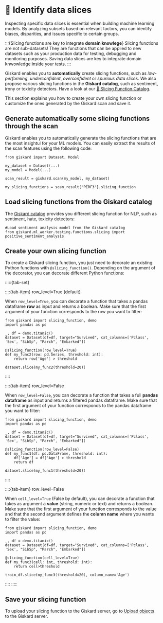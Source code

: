 # 🔪 Identify data slices

Inspecting specific data slices is essential when building machine learning models. By analyzing subsets based on relevant factors, you can identify biases, disparities, and issues specific to certain groups.

:::{Slicing functions are key to integrate **domain knowlege**}
Slicing functions are not sub-datasets! They are functions that can be applied to new datasets such as your production data for testing, debugging and monitoring purposes. Saving data slices are key to integrate domain knwowledge inside your tests. 
:::

Giskard enables you to **automatically** create slicing functions, such as *low-performing*, *underconfident*, *overconfident* or *spurious data slices*. We also propose various slicing functions in the **Giskard catalog**, such as sentiment, irony or toxicity detectors. Have a look at our [🔪 Slicing Function Catalog](docs/catalogs/slicing-function-catalog/index.rst).


This section explains you how to create your own slicing function or customize the ones generated by the Giskard scan and save it.

## Generate automatically some slicing functions through the scan

Giskard enables you to automatically generate the slicing functions that are the most insightul for your ML models. You can easily extract the results of the scan features using the following code:

```
from giskard import Dataset, Model

my_dataset = Dataset(...)
my_model = Model(...)

scan_result = giskard.scan(my_model, my_dataset)

my_slicing_functions = scan_result["PERF3"].slicing_function
```

## Load slicing functions from the Giskard catalog

The [Giskard catalog](docs/catalogs/slicing-function-catalog) provides you different slicing function for NLP, such as sentiment, hate, toxicity detectors:
```
#Load sentiment analysis model from the Giskard catalog
from giskard.ml_worker.testing.functions.slicing import positive_sentiment_analysis
```

## Create your own slicing function

To create a Giskard slicing function, you just need to decorate an existing Python functions with `@slicing_function()`. Depending on the argument of the decorator, you can decorate different Python functions:

:::::{tab-set}

::::{tab-item} row_level=True (default)

When `row_level=True`, you can decorate a function that takes a pandas dataframe **row** as input and returns a boolean. Make sure that the first argument of your function corresponds to the row you want to filter:
```
from giskard import slicing_function, demo
import pandas as pd

_, df = demo.titanic()
dataset = Dataset(df=df, target="Survived", cat_columns=['Pclass', 'Sex', "SibSp", "Parch", "Embarked"])

@slicing_function(row_level=True)
def my_func2(row: pd.Series, threshold: int):
    return row['Age'] > threshold

dataset.slice(my_func2(threshold=20))
```
::::

::::{tab-item} row_level=False

When `row_level=False`, you can decorate a function that takes a full **pandas dataframe** as input and returns a filtered pandas dataframe. Make sure that the first argument of your function corresponds to the pandas dataframe you want to filter:
```
from giskard import slicing_function, demo
import pandas as pd

_, df = demo.titanic()
dataset = Dataset(df=df, target="Survived", cat_columns=['Pclass', 'Sex', "SibSp", "Parch", "Embarked"])

@slicing_function(row_level=False)
def my_func1(df: pd.DataFrame, threshold: int):
    df['Age'] = df['Age'] > threshold
    return df

dataset.slice(my_func1(threshold=20))
```
::::

::::{tab-item} row_level=False

When `cell_level=True` (False by default), you can decorate a function that takes as argument a **value** (string, numeric or text) and  returns a boolean. Make sure that the first argument of your function corresponds to the value and that the second argument defines the **column name** where you wants to filter the value:

```
from giskard import slicing_function, demo
import pandas as pd

_, df = demo.titanic()
dataset = Dataset(df=df, target="Survived", cat_columns=['Pclass', 'Sex', "SibSp", "Parch", "Embarked"])

@slicing_function(cell_level=True)
def my_func3(cell: int, threshold: int):
    return cell>threshold

train_df.slice(my_func3(threshold=20), column_name='Age')
```
::::
:::::


## Save your slicing function
To upload your slicing function to the Giskard server, go to [Upload objects](docs/guide/upload/index.md) to the Giskard server.
